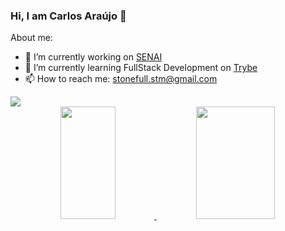 ### Hi, I am Carlos Araújo 👋

About me:

- 🔭 I’m currently working on <a href="https://www.senaipa.org.br/">SENAI</a>
- 🌱 I’m currently learning FullStack Development on <a href="https://betrybe.com">Trybe</a>
- 📫 How to reach me: stonefull.stm@gmail.com

<img with="100px" src="https://cdn.jsdelivr.net/gh/devicons/devicon/icons/javascript/javascript-original.svg" />
          
<div align="center">
  <a href="https://github.com/stonefullstm">
  <img width="42%" height="180em" src="https://github-readme-stats.vercel.app/api?username=stonefullstm&show_icons=true&theme=dracula&include_all_commits=true&count_private=true"/>
  <img width="50%" height="180em" src="https://github-readme-stats.vercel.app/api/top-langs/?username=stonefullstm&layout=compact&langs_count=7&theme=dracula"/>
</div>
